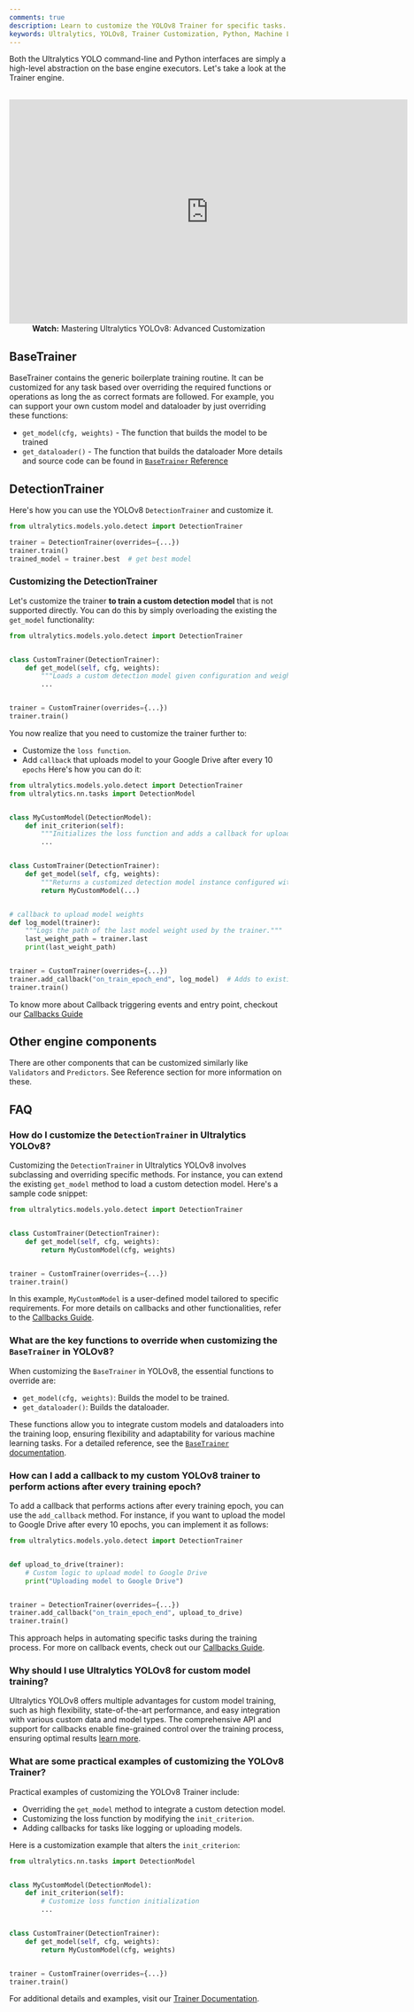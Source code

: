 ```yaml
---
comments: true
description: Learn to customize the YOLOv8 Trainer for specific tasks. Step-by-step instructions with Python examples for maximum model performance.
keywords: Ultralytics, YOLOv8, Trainer Customization, Python, Machine Learning, AI, Model Training, DetectionTrainer, Custom Models
---
```


Both the Ultralytics YOLO command-line and Python interfaces are simply a high-level abstraction on the base engine executors. Let's take a look at the Trainer engine.

<p align="center">
  <br>
  <iframe loading="lazy" width="720" height="405" src="https://www.youtube.com/embed/GsXGnb-A4Kc?start=104"
    title="YouTube video player" frameborder="0"
    allow="accelerometer; autoplay; clipboard-write; encrypted-media; gyroscope; picture-in-picture; web-share"
    allowfullscreen>
  </iframe>
  <br>
  <strong>Watch:</strong> Mastering Ultralytics YOLOv8: Advanced Customization
</p>

## BaseTrainer

BaseTrainer contains the generic boilerplate training routine. It can be customized for any task based over overriding the required functions or operations as long the as correct formats are followed. For example, you can support your own custom model and dataloader by just overriding these functions:

- `get_model(cfg, weights)` - The function that builds the model to be trained
- `get_dataloader()` - The function that builds the dataloader More details and source code can be found in [`BaseTrainer` Reference](../reference/engine/trainer.md)

## DetectionTrainer

Here's how you can use the YOLOv8 `DetectionTrainer` and customize it.

```python
from ultralytics.models.yolo.detect import DetectionTrainer

trainer = DetectionTrainer(overrides={...})
trainer.train()
trained_model = trainer.best  # get best model
```

### Customizing the DetectionTrainer

Let's customize the trainer **to train a custom detection model** that is not supported directly. You can do this by simply overloading the existing the `get_model` functionality:

```python
from ultralytics.models.yolo.detect import DetectionTrainer


class CustomTrainer(DetectionTrainer):
    def get_model(self, cfg, weights):
        """Loads a custom detection model given configuration and weight files."""
        ...


trainer = CustomTrainer(overrides={...})
trainer.train()
```

You now realize that you need to customize the trainer further to:

- Customize the `loss function`.
- Add `callback` that uploads model to your Google Drive after every 10 `epochs` Here's how you can do it:

```python
from ultralytics.models.yolo.detect import DetectionTrainer
from ultralytics.nn.tasks import DetectionModel


class MyCustomModel(DetectionModel):
    def init_criterion(self):
        """Initializes the loss function and adds a callback for uploading the model to Google Drive every 10 epochs."""
        ...


class CustomTrainer(DetectionTrainer):
    def get_model(self, cfg, weights):
        """Returns a customized detection model instance configured with specified config and weights."""
        return MyCustomModel(...)


# callback to upload model weights
def log_model(trainer):
    """Logs the path of the last model weight used by the trainer."""
    last_weight_path = trainer.last
    print(last_weight_path)


trainer = CustomTrainer(overrides={...})
trainer.add_callback("on_train_epoch_end", log_model)  # Adds to existing callback
trainer.train()
```

To know more about Callback triggering events and entry point, checkout our [Callbacks Guide](callbacks.md)

## Other engine components

There are other components that can be customized similarly like `Validators` and `Predictors`. See Reference section for more information on these.

## FAQ

### How do I customize the `DetectionTrainer` in Ultralytics YOLOv8?

Customizing the `DetectionTrainer` in Ultralytics YOLOv8 involves subclassing and overriding specific methods. For instance, you can extend the existing `get_model` method to load a custom detection model. Here's a sample code snippet:

```python
from ultralytics.models.yolo.detect import DetectionTrainer


class CustomTrainer(DetectionTrainer):
    def get_model(self, cfg, weights):
        return MyCustomModel(cfg, weights)


trainer = CustomTrainer(overrides={...})
trainer.train()
```

In this example, `MyCustomModel` is a user-defined model tailored to specific requirements. For more details on callbacks and other functionalities, refer to the [Callbacks Guide](../usage/callbacks.md).

### What are the key functions to override when customizing the `BaseTrainer` in YOLOv8?

When customizing the `BaseTrainer` in YOLOv8, the essential functions to override are:

- `get_model(cfg, weights)`: Builds the model to be trained.
- `get_dataloader()`: Builds the dataloader.

These functions allow you to integrate custom models and dataloaders into the training loop, ensuring flexibility and adaptability for various machine learning tasks. For a detailed reference, see the [`BaseTrainer` documentation](../reference/engine/trainer.md).

### How can I add a callback to my custom YOLOv8 trainer to perform actions after every training epoch?

To add a callback that performs actions after every training epoch, you can use the `add_callback` method. For instance, if you want to upload the model to Google Drive after every 10 epochs, you can implement it as follows:

```python
from ultralytics.models.yolo.detect import DetectionTrainer


def upload_to_drive(trainer):
    # Custom logic to upload model to Google Drive
    print("Uploading model to Google Drive")


trainer = DetectionTrainer(overrides={...})
trainer.add_callback("on_train_epoch_end", upload_to_drive)
trainer.train()
```

This approach helps in automating specific tasks during the training process. For more on callback events, check out our [Callbacks Guide](../usage/callbacks.md).

### Why should I use Ultralytics YOLOv8 for custom model training?

Ultralytics YOLOv8 offers multiple advantages for custom model training, such as high flexibility, state-of-the-art performance, and easy integration with various custom data and model types. The comprehensive API and support for callbacks enable fine-grained control over the training process, ensuring optimal results [learn more](https://docs.ultralytics.com/models/yolov8/).

### What are some practical examples of customizing the YOLOv8 Trainer?

Practical examples of customizing the YOLOv8 Trainer include:

- Overriding the `get_model` method to integrate a custom detection model.
- Customizing the loss function by modifying the `init_criterion`.
- Adding callbacks for tasks like logging or uploading models.

Here is a customization example that alters the `init_criterion`:

```python
from ultralytics.nn.tasks import DetectionModel


class MyCustomModel(DetectionModel):
    def init_criterion(self):
        # Customize loss function initialization
        ...


class CustomTrainer(DetectionTrainer):
    def get_model(self, cfg, weights):
        return MyCustomModel(cfg, weights)


trainer = CustomTrainer(overrides={...})
trainer.train()
```

For additional details and examples, visit our [Trainer Documentation](../reference/engine/trainer.md).
